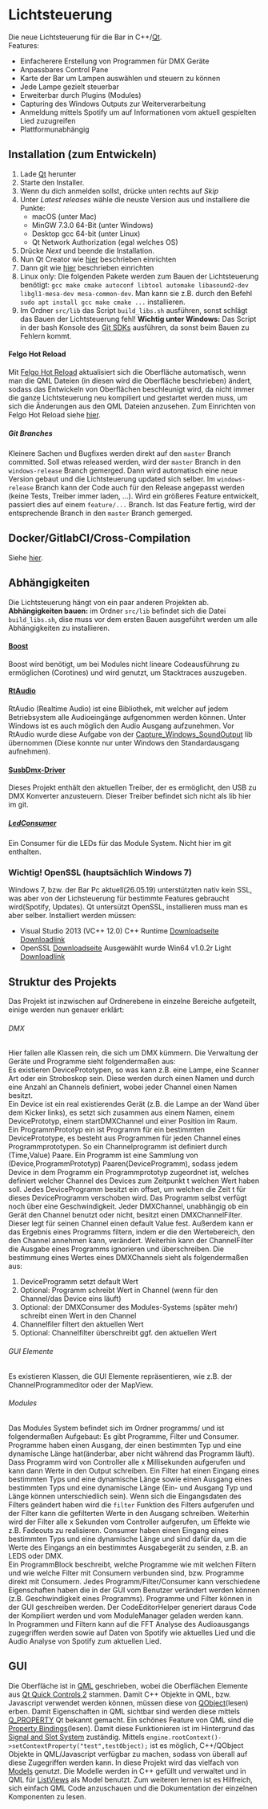 # Lichtsteuerung 
Die neue Lichtsteuerung für die Bar in C++/[Qt](https://de.wikipedia.org/wiki/Qt_(Bibliothek)).  
Features:
 * Einfacherere Erstellung von Programmen für DMX Geräte
 * Anpassbares Control Pane
 * Karte der Bar um Lampen auswählen und steuern zu können
 * Jede Lampe gezielt steuerbar
 * Erweiterbar durch Plugins (Modules)
 * Capturing des Windows Outputs zur Weiterverarbeitung 
 * Anmeldung mittels Spotify um auf Informationen vom aktuell gespielten Lied zuzugreifen 
 * Plattformunabhängig 

## Installation (zum Entwickeln)

1. Lade [Qt](https://www.qt.io/download-qt-installer) herunter
2. Starte den Installer. 
3. Wenn du dich anmelden sollst, drücke unten rechts auf _Skip_
4. Unter _Latest releases_ wähle die neuste Version aus und installiere die Punkte:
     * macOS (unter Mac)
     * MinGW 7.3.0 64-Bit (unter Windows)
     * Desktop gcc 64-bit (unter Linux)
     * Qt Network Authorization (egal welches OS)
5. Drücke _Next_ und beende die Installation. 
6. Nun Qt Creator wie [hier](documentation/QtCreator.md) beschrieben einrichten
7. Dann git wie [hier](documentation/git.md) beschrieben einrichten
8. Linux only: Die folgenden Pakete werden zum Bauen der Lichtsteuerung benötigt: `gcc make cmake autoconf libtool automake libasound2-dev libgl1-mesa-dev mesa-common-dev`. Man kann sie z.B. durch den Befehl `sudo apt install gcc make cmake ...` installieren.
9. Im Ordner `src/lib` das Script `build_libs.sh` ausführen, sonst schlägt das Bauen der Lichtsteuerung fehl! __Wichtig unter Windows:__ Das Script in der bash Konsole des [Git SDKs](https://github.com/git-for-windows/build-extra/releases) ausführen, da sonst beim Bauen zu Fehlern kommt.

#### Felgo Hot Reload
Mit [Felgo Hot Reload](https://felgo.com/updates/release-3-4-0-qml-hot-reload-with-felgo-live) aktualisiert sich die Oberfläche automatisch, wenn man die QML Dateien (in diesen wird die Oberfläche beschrieben) ändert, sodass das Entwickeln von Oberflächen beschleunigt wird, da nicht immer die ganze Lichtsteuerung neu kompiliert und gestartet werden muss, um sich die Änderungen aus den QML Dateien anzusehen. Zum Einrichten von Felgo Hot Reload siehe [hier](documentation/FelgoHotReload.md).  

##### Git Branches
Kleinere Sachen und Bugfixes werden direkt auf den `master` Branch committed. Soll etwas released werden, wird der `master` Branch in den `windows-release` Branch gemerged. Dann wird automatisch eine neue Version gebaut und die Lichtsteuerung updated sich selber.
Im `windows-release` Branch kann der Code auch für den Release angepasst werden (keine Tests, Treiber immer laden, ...). 
Wird ein größeres Feature entwickelt, passiert dies auf einem `feature/...` Branch. Ist das Feature fertig, wird der entsprechende Branch in den `master` Branch gemerged. 

## Docker/GitlabCI/Cross-Compilation 
Siehe [hier](Docker.md).

## Abhängigkeiten 
Die Lichtsteuerung hängt von ein paar anderen Projekten ab.  
**Abhängigkeiten bauen:** im Ordner `src/lib` befindet sich die Datei `build_libs.sh`, dise muss vor dem ersten Bauen ausgeführt werden um alle Abhängigkeiten zu installieren. 
#### [Boost](https://www.boost.org/)
Boost wird benötigt, um bei Modules nicht lineare Codeausführung zu ermöglichen (Corotines) und wird genutzt, um Stacktraces auszugeben. 

#### [RtAudio](https://github.com/thestk/rtaudio)
RtAudio (Realtime Audio) ist eine Bibliothek, mit welcher auf jedem Betriebsystem alle Audioeingänge aufgenommen werden können. Unter Windows ist es auch möglich den Audio Ausgang aufzunehmen. Vor RtAudio wurde diese Aufgabe von der [Capture_Windows_SoundOutput](https://git.rwth-aachen.de/leander.schulten/Capture_Windows_SoundOutput) lib übernommen (Diese konnte nur unter Windows den Standardausgang aufnehmen).

#### [SusbDmx-Driver](https://git.rwth-aachen.de/leander.schulten/SusbDMX-Driver)
Dieses Projekt enthält den aktuellen Treiber, der es ermöglicht, den USB zu DMX Konverter anzusteuern. Dieser Treiber befindet sich nicht als lib hier im git. 

##### [LedConsumer](https://git.rwth-aachen.de/leander.schulten/comconsumer)
Ein Consumer für die LEDs für das Module System. Nicht hier im git enthalten.

### Wichtig! OpenSSL (hauptsächlich Windows 7)
Windows 7, bzw. der Bar Pc aktuell(26.05.19) unterstützten nativ kein SSL, was aber von der Lichsteuerung für bestimmte Features gebraucht wird(Spotify, Updates). Qt untersützt OpenSSL, installieren muss man es aber selber.
Installiert werden müssen:
  - Visual Studio 2013 (VC++ 12.0) C++ Runtime [Downloadseite](https://support.microsoft.com/en-us/help/2977003/the-latest-supported-visual-c-downloads) [Downloadlink](https://download.visualstudio.microsoft.com/download/pr/10912036/b519cb85bab02255e6e00e4562942748/vcredist_x64.exe)
  - OpenSSL [Downloadseite](https://slproweb.com/products/Win32OpenSSL.html) Ausgewählt wurde Win64 v1.0.2r Light [Downloadlink](https://slproweb.com/download/Win64OpenSSL_Light-1_0_2r.exe)

## Struktur des Projekts 
Das Projekt ist inzwischen auf Ordnerebene in einzelne Bereiche aufgeteilt, einige werden nun genauer erklärt:

###### DMX
Hier fallen alle Klassen rein, die sich um DMX kümmern. Die Verwaltung der Geräte und Programme sieht folgendermaßen aus:  
Es existieren DevicePrototypen, so was kann z.B. eine Lampe, eine Scanner Art oder ein Stroboskop sein. Diese werden durch einen Namen und durch eine Anzahl an Channels definiert, wobei jeder Channel einen Namen besitzt.  
Ein Device ist ein real existierendes Gerät (z.B. die Lampe an der Wand über dem Kicker links), es setzt sich zusammen aus einem Namen, einem DevicePrototyp, einem startDMXChannel und einer Position im Raum.  
Ein ProgrammPrototyp ein ist Programm für ein bestimmten DevicePrototype, es besteht aus Programmen für jeden Channel eines Programmprototypen. So ein Channelprogramm ist definiert durch (Time,Value) Paare. 
Ein Programm ist eine Sammlung von (Device,ProgrammPrototyp) Paaren(DeviceProgramm), sodass jedem Device in dem Programm ein Programmprototyp zugeordnet ist, welches definiert welcher Channel des Devices zum Zeitpunkt t welchen Wert haben soll. Jedes DeviceProgramm besitzt ein offset, um welchen die Zeit t für dieses DeviceProgramm verschoben wird. Das Programm selbst verfügt noch über eine Geschwindigkeit. 
Jeder DMXChannel, unabhängig ob ein Gerät den Channel benutzt oder nicht, besitzt einen DMXChannelFilter. Dieser legt für seinen Channel einen default Value fest. Außerdem kann er das Ergebnis eines Programms filtern, indem er die den Wertebereich, den den Channel annehmen kann, verändert. Weiterhin kann der ChannelFilter die Ausgabe eines Programms ignorieren und überschreiben. 
Die bestimmung eines Wertes eines DMXChannels sieht als folgendermaßen aus:  
 1. DeviceProgramm setzt default Wert 
 2. Optional: Programm schreibt Wert in Channel (wenn für den Channel/das Device eins läuft)
 3. Optional: der DMXConsumer des Modules-Systems (später mehr) schreibt einen Wert in den Channel
 4. Channelfiler filtert den aktuellen Wert
 5. Optional: Channelfilter überschreibt ggf. den aktuellen Wert 

###### GUI Elemente
Es existieren Klassen, die GUI Elemente repräsentieren, wie z.B. der ChannelProgrammeditor oder der MapView.

###### Modules 
Das Modules System befindet sich im Ordner programms/ und ist folgendermaßen Aufgebaut: 
Es gibt Programme, Filter und Consumer. Programme haben einen Ausgang, der einen bestimmten Typ und eine dynamische Länge hat(änderbar, aber nicht während das Programm läuft). Dass Programm wird von Controller alle x Millisekunden aufgerufen und kann dann Werte in den Output schreiben. Ein Filter hat einen Eingang eines bestimmten Typs und eine dynamische Länge sowie einen Ausgang eines bestimmten Typs und eine dynamische Länge (Ein- und Ausgang Typ und Länge können unterschiedlich sein). Wenn sich die Eingangsdaten des Filters geändert haben wird die `filter` Funktion des Filters aufgerufen und der Filter kann die gefilterten Werte in den Ausgang schreiben. Weiterhin wird der Filter alle x Sekunden vom Controller aufgerufen, um Effekte wie z.B. Fadeouts zu realisieren. Consumer haben einen Eingang eines bestimmten Typs und eine dynamische Länge und sind dafür da, um die Werte des Eingangs an ein bestimmtes Ausgabegerät zu senden, z.B. an LEDS oder DMX.  
Ein ProgrammBlock beschreibt, welche Programme wie mit welchen Filtern und wie welche Filter mit Consumern verbunden sind, bzw. Programme direkt mit Consumern. Jedes Programm/Filter/Consumer kann verschiedene Eigenschaften haben die in der GUI vom Benutzer verändert werden können (z.B. Geschwindigkeit eines Programms). Programme und Filter können in der GUI geschreiben werden. Der CodeEditorHelper generiert daraus Code der Kompiliert werden und vom ModuleManager geladen werden kann.  
In Programmen und Filtern kann auf die FFT Analyse des Audioausgangs zugegriffen werden sowie auf Daten von Spotify wie aktuelles Lied und die Audio Analyse von Spotify zum aktuellen Lied. 

## GUI
Die Oberfläche ist in [QML](https://de.wikipedia.org/wiki/QML) geschrieben, wobei die Oberflächen Elemente aus [Qt Quick Controls 2](https://doc.qt.io/qt-5/qtquick-controls2-qmlmodule.html) stammen. Damit C++ Objekte in QML, bzw. Javascript verwendet werden können, müssen diese von [QObject](https://doc.qt.io/qt-5/qobject.html#details)(lesen) erben. Damit Eigenschaften in QML sichtbar sind werden diese mittels [Q_PROPERTY](https://doc.qt.io/qt-5/properties.html) Qt bekannt gemacht. Ein schönes Feature von QML sind die [Property Bindings](https://doc.qt.io/qt-5/qtqml-syntax-propertybinding.html)(lesen). Damit diese Funktionieren ist im Hintergrund das [Signal and Slot System](https://doc.qt.io/qt-5/signalsandslots.html) zuständig. Mittels `engine.rootContext()->setContextProperty("test",testObject);` ist es möglich, C++/QObject Objekte in QML/Javascript verfügbar zu machen, sodass von überall auf diese Zugegriffen werden kann. In diese Projekt wird das vielfach von [Models](https://doc.qt.io/qt-5/qabstractitemmodel.html#details) genutzt. Die Modelle werden in C++ gefüllt und verwaltet und in QML für [ListViews](https://doc.qt.io/qt-5/qml-qtquick-listview.html) als Model benutzt. Zum weiteren lernen ist es Hilfreich, sich einfach QML Code anzuschauen und die Dokumentation der einzelnen Komponenten zu lesen. 



